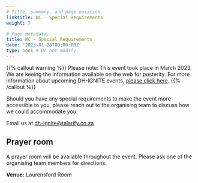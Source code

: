 ```yaml
---
# Title, summary, and page position.
linktitle: WC - Special Requirements
weight: 7

# Page metadata.
title: WC - Special Requirements
date: '2023-01-28T00:00:00Z'
type: book # Do not modify.
---
```


{{% callout warning %}}
Please note: This event took place in March 2023. We are keeing the information available on the web for posterity.
For more information about upcoming DH-IGNITE events, [please click here](../../../#event).
{{% /callout %}}

Should you have any special requirements to make the event more accessible to you, please reach out to the organising team to discuss how we could accommodate you. 

Email us at [dh-ignite@talarify.co.za](mailto:dh-ignite@talarify.co.za)


## Prayer room

A prayer room will be available throughout the event. Please ask one of the organising team members for directions.

**Venue:** Lourensford Room